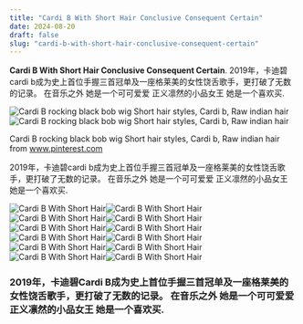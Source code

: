 ```yaml
---
title: "Cardi B With Short Hair Conclusive Consequent Certain"
date: 2024-08-20
draft: false
slug: "cardi-b-with-short-hair-conclusive-consequent-certain" 
---
```


**Cardi B With Short Hair Conclusive Consequent Certain**. 2019年，卡迪碧cardi b成为史上首位手握三首冠单及一座格莱美的女性饶舌歌手，更打破了无数的记录。 在音乐之外 她是一个可可爱爱 正义凛然的小品女王 她是一个喜欢买.

![Cardi B rocking black bob wig Short hair styles, Cardi b, Raw indian hair](https://i.pinimg.com/736x/1e/08/ca/1e08ca6fa3ac9bb15c18fa4883f16655.jpg)![Cardi B rocking black bob wig Short hair styles, Cardi b, Raw indian hair](https://i.pinimg.com/736x/1e/08/ca/1e08ca6fa3ac9bb15c18fa4883f16655.jpg)

Cardi B rocking black bob wig Short hair styles, Cardi b, Raw indian hair from www.pinterest.com

2019年，卡迪碧cardi b成为史上首位手握三首冠单及一座格莱美的女性饶舌歌手，更打破了无数的记录。 在音乐之外 她是一个可可爱爱 正义凛然的小品女王 她是一个喜欢买.

![Cardi B With Short Hair ](https://i.pinimg.com/originals/db/3c/fe/db3cfea27683980f6a0359d044ad4148.jpg " Image result for cardi b short hair Pixie, Cardi b")![Cardi B With Short Hair ](https://i.pinimg.com/originals/89/f7/bd/89f7bd5a01449976851d4c60ef2939b0.jpg " cardi b short hair HamishRegan")![Cardi B With Short Hair ](https://i.pinimg.com/736x/1e/08/ca/1e08ca6fa3ac9bb15c18fa4883f16655.jpg " Cardi B rocking black bob wig Short hair styles, Cardi b, Raw indian hair")![Cardi B With Short Hair ](https://www.essence.com/wp-content/uploads/2016/12/image/2016/12/main/gettyimages-628681924.jpg " Nice Bob Haircuts 2021 Cardi B Search Best 4K Wallpapers")![Cardi B With Short Hair ](https://hairstyles.thehairstyler.com/hairstyle_views/front_view_images/12539/original/Cardi-B-black-hairstyle.jpg " CardiB Black Pixie Haircut with Side Swept Bangs")![Cardi B With Short Hair ](https://i.pinimg.com/736x/20/c5/02/20c502d441cabdbf713767c7f8ffeea5.jpg " Impressive Cardi B Short Hair Old Fashioned Bubble Cut Hairstyle 9th")![Cardi B With Short Hair ](https://stealherstyle.net/wp-content/uploads/2017/08/cardi-b-hair-2-500x750.jpg " Cardi B Haircut Cardi B Pixie Short Hairstyles Lookbook")![Cardi B With Short Hair ](https://www.byrdie.com/thmb/n1PRZ65i4iQRxcsN-unpOlSlc9c=/1500x0/filters:no_upscale():max_bytes(150000):strip_icc()/CreamoftheCrop-bad0098b08cc4b7d86ece1ed65d93802.jpg " Cardi B Is the Ultimate Hair Chameleon—and These 17 Styles Prove It")![Cardi B With Short Hair ](https://media.allure.com/photos/6450617b92358acb5c543326/16:9/w_2560%2Cc_limit/cardi%2520b%2520met%2520gala%2520gray%2520hair%2520hero.jpg " Cardi B Wore Two Entirely Different Looks on the Met Gala Carpet — See")![Cardi B With Short Hair ](https://i.pinimg.com/originals/9d/35/d6/9d35d6d0ea13dd7a2cb854b5c2f22426.jpg " Pin by JustTayhoney💛 on Cardi B Cardi b hairstyles, Cardi b, Cardi b")![Cardi B With Short Hair ](https://media.unice.com/ol/media/20240206/1c50ecd1581c8eb772aaddf9cc205e78.jpg " Join Cardi B Hair Journey and Look Beautiful with or Without Wigs")![Cardi B With Short Hair ](https://deavita.com/wp-content/uploads/2021/04/Cardi-B-Frisuren-Pixie-Cut-2021-Promis-mit-kurzen-Haaren.jpg " Pixie Cut 2021 Diese Stars haben Ihre Haare abgeschnitten!")

### 2019年，卡迪碧Cardi B成为史上首位手握三首冠单及一座格莱美的女性饶舌歌手，更打破了无数的记录。 在音乐之外 她是一个可可爱爱 正义凛然的小品女王 她是一个喜欢买.